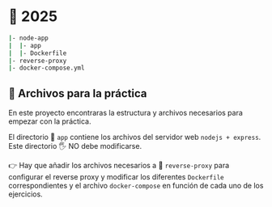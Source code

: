 # 🏫  2025



```bash
|- node-app
|  |- app
|  |- Dockerfile
|- reverse-proxy
|- docker-compose.yml
```


## 📂 Archivos para la práctica

En este proyecto encontraras la estructura y archivos necesarios para empezar con la práctica.

El directorio 📂 `app` contiene los archivos del servidor web `nodejs + express`. Este directorio 🖐 NO debe modificarse.

👉 Hay que añadir los archivos necesarios a 📁 `reverse-proxy` para configurar el reverse proxy y modificar los diferentes `Dockerfile` correspondientes y el archivo `docker-compose` en función de cada uno de los ejercicios.

